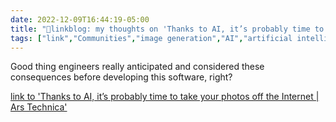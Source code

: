 ```yaml
---
date: 2022-12-09T16:44:19-05:00
title: "🔗linkblog: my thoughts on 'Thanks to AI, it’s probably time to take your photos off the Internet | Ars Technica'"
tags: ["link","Communities","image generation","AI","artificial intelligence"]
---
```

Good thing engineers really anticipated and considered these consequences before developing this software, right?  
 

[link to 'Thanks to AI, it’s probably time to take your photos off the Internet | Ars Technica'](https://arstechnica.com/information-technology/2022/12/thanks-to-ai-its-probably-time-to-take-your-photos-off-the-internet/)
